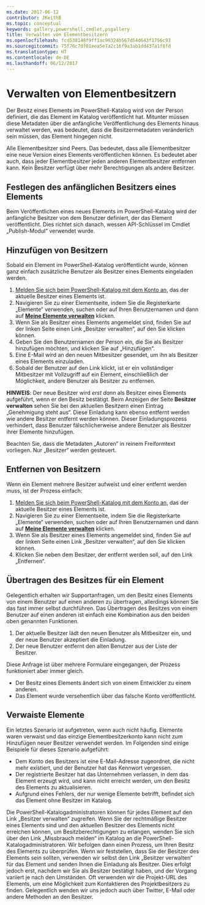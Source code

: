 ```yaml
---
ms.date: 2017-06-12
contributor: JKeithB
ms.topic: conceptual
keywords: gallery,powershell,cmdlet,psgallery
title: Verwalten von Elementbesitzern
ms.openlocfilehash: fcd538148f9ff1ac96324b567d54d643f1756c93
ms.sourcegitcommit: 75f70c7df01eea5e7a2c16f9a3ab1dd437a1f8fd
ms.translationtype: HT
ms.contentlocale: de-DE
ms.lasthandoff: 06/12/2017
---
```

# <a name="managing-item-owners"></a>Verwalten von Elementbesitzern

Der Besitz eines Elements im PowerShell-Katalog wird von der Person definiert, die das Element im Katalog veröffentlicht hat.
Mitunter müssen diese Metadaten über die anfängliche Veröffentlichung des Elements hinaus verwaltet werden, was bedeutet, dass die Besitzermetadaten veränderlich sein müssen, das Element hingegen nicht.

Alle Elementbesitzer sind Peers. Das bedeutet, dass alle Elementbesitzer eine neue Version eines Elements veröffentlichen können. Es bedeutet aber auch, dass jeder Elementbesitzer jeden anderen Elementbesitzer entfernen kann. Kein Besitzer verfügt über mehr Berechtigungen als andere Besitzer.  

## <a name="setting-an-items-initial-owner"></a>Festlegen des anfänglichen Besitzers eines Elements 

Beim Veröffentlichen eines neues Elements im PowerShell-Katalog wird der anfängliche Besitzer von dem Benutzer definiert, der das Element veröffentlicht. Dies richtet sich danach, wessen API-Schlüssel im Cmdlet „Publish-Modul“ verwendet wurde.

## <a name="adding-owners"></a>Hinzufügen von Besitzern

Sobald ein Element im PowerShell-Katalog veröffentlicht wurde, können ganz einfach zusätzliche Benutzer als Besitzer eines Elements eingeladen werden.

1. [Melden Sie sich beim PowerShell-Katalog mit dem Konto an](https://powershellgallery.com/users/account/LogOn), das der aktuelle Besitzer eines Elements ist.
2. Navigieren Sie zu einer Elementseite, indem Sie die Registerkarte „Elemente“ verwenden, suchen oder auf Ihren Benutzernamen und dann auf [**Meine Elemente verwalten**](https://www.powershellgallery.com/account/Packages) klicken.
3. Wenn Sie als Besitzer eines Elements angemeldet sind, finden Sie auf der linken Seite einen Link „Besitzer verwalten“, auf den Sie klicken können.
4. Geben Sie den Benutzernamen der Person ein, die Sie als Besitzer hinzufügen möchten, und klicken Sie auf „Hinzufügen“.
5. Eine E-Mail wird an den neuen Mitbesitzer gesendet, um ihn als Besitzer eines Elements einzuladen.
6. Sobald der Benutzer auf den Link klickt, ist er ein vollständiger Mitbesitzer mit Vollzugriff auf ein Element, einschließlich der Möglichkeit, andere Benutzer als Besitzer zu entfernen.

**HINWEIS**: Der neue Besitzer wird *erst dann* als Besitzer eines Elements aufgeführt, wenn er den Besitz bestätigt.
Beim Anzeigen der Seite **Besitzer verwalten** sehen Sie bei den aktuellen Besitzern einen Eintrag „Genehmigung steht aus“.
Diese Einladung kann ebenso entfernt werden wie andere Besitzer entfernt werden können.
Dieser Einladungsprozess verhindert, dass Benutzer fälschlicherweise andere Benutzer als Besitzer ihrer Elemente hinzufügen.

Beachten Sie, dass die Metadaten „Autoren“ in reinem Freiformtext vorliegen. Nur „Besitzer“ werden gesteuert.


## <a name="removing-owners"></a>Entfernen von Besitzern
Wenn ein Element mehrere Besitzer aufweist und einer entfernt werden muss, ist der Prozess einfach:

1. [Melden Sie sich beim PowerShell-Katalog mit dem Konto an](https://powershellgallery.com/users/account/LogOn), das der aktuelle Besitzer eines Elements ist.
2. Navigieren Sie zu einer Elementseite, indem Sie die Registerkarte „Elemente“ verwenden, suchen oder auf Ihren Benutzernamen und dann auf [**Meine Elemente verwalten**](https://www.powershellgallery.com/account/Packages) klicken.
3. Wenn Sie als Besitzer eines Elements angemeldet sind, finden Sie auf der linken Seite einen Link „Besitzer verwalten“, auf den Sie klicken können.
4. Klicken Sie neben dem Besitzer, der entfernt werden soll, auf den Link „Entfernen“.



## <a name="transferring-item-ownership"></a>Übertragen des Besitzes für ein Element
Gelegentlich erhalten wir Supportanfragen, um den Besitz eines Elements von einem Benutzer auf einen anderen zu übertragen, allerdings können Sie das fast immer selbst durchführen.
Das Übertragen des Besitzes von einem Benutzer auf einen anderen ist einfach eine Kombination aus den beiden oben genannten Funktionen.

1. Der aktuelle Besitzer lädt den neuen Benutzer als Mitbesitzer ein, und der neue Benutzer akzeptiert die Einladung.
2. Der neue Benutzer entfernt den alten Benutzer aus der Liste der Besitzer.

Diese Anfrage ist über mehrere Formulare eingegangen, der Prozess funktioniert aber immer gleich.

* Der Besitz eines Elements ändert sich von einem Entwickler zu einem anderen.
* Das Element wurde versehentlich über das falsche Konto veröffentlicht.


## <a name="orphaned-items"></a>Verwaiste Elemente
Ein letztes Szenario ist aufgetreten, wenn auch nicht häufig.
Elemente waren verwaist und das einzige Elementbesitzerkonto kann nicht zum Hinzufügen neuer Besitzer verwendet werden.
Im Folgenden sind einige Beispiele für dieses Szenario aufgeführt:

* Dem Konto des Besitzers ist eine E-Mail-Adresse zugeordnet, die nicht mehr existiert, und der Benutzer hat das Kennwort vergessen.
* Der registrierte Besitzer hat das Unternehmen verlassen, in dem das Element erzeugt wird, und kann nicht erreicht werden, um den Besitz des Elements zu aktualisieren.
* Aufgrund eines Fehlers, der nur wenige Elemente betrifft, befindet sich das Element ohne Besitzer im Katalog.

Die PowerShell-Katalogadministratoren können für jedes Element auf den Link „Besitzer verwalten“ zugreifen.
Wenn Sie der rechtmäßige Besitzer eines Elements sind und den aktuellen Besitzer des Elements nicht erreichen können, um Besitzberechtigungen zu erlangen, wenden Sie sich über den Link „Missbrauch melden“ im Katalog an die PowerShell-Katalogadministratoren.
Wir befolgen dann einen Prozess, um Ihren Besitz des Elements zu überprüfen.
Wenn wir feststellen, dass Sie der Besitzer des Elements sein sollten, verwenden wir selbst den Link „Besitzer verwalten“ für das Element und senden Ihnen die Einladung als Besitzer.
Dies erfolgt jedoch erst, nachdem wir Sie als Besitzer bestätigt haben, und der Vorgang variiert je nach den Umständen.
Oft verwenden wir die Projekt-URL des Elements, um eine Möglichkeit zum Kontaktieren des Projektbesitzers zu finden. Gelegentlich wenden wir uns jedoch auch über Twitter, E-Mail oder andere Methoden an den Besitzer.

